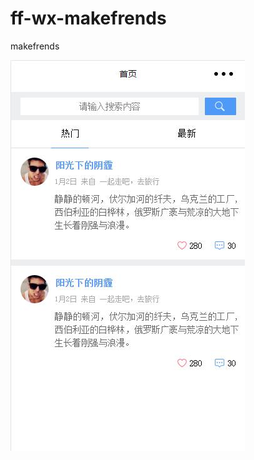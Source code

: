 # ff-wx-makefrends

makefrends

![](https://raw.githubusercontent.com/starshineFF/ff-wx-makefrends/master/screenShot/index.jpg)
